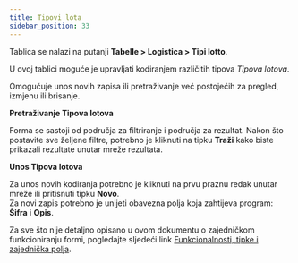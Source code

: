 ```yaml
---
title: Tipovi lota
sidebar_position: 33
---
```


Tablica se nalazi na putanji **Tabelle > Logistica > Tipi lotto**.

U ovoj tablici moguće je upravljati kodiranjem različitih tipova *Tipova lotova*.

Omogućuje unos novih zapisa ili pretraživanje već postojećih za pregled, izmjenu ili brisanje.  

**Pretraživanje Tipova lotova**

Forma se sastoji od područja za filtriranje i područja za rezultat. Nakon što postavite sve željene filtre, potrebno je kliknuti na tipku **Traži** kako biste prikazali rezultate unutar mreže rezultata.

**Unos Tipova lotova**

Za unos novih kodiranja potrebno je kliknuti na prvu praznu redak unutar mreže ili pritisnuti tipku **Novo**.   
Za novi zapis potrebno je unijeti obavezna polja koja zahtijeva program: **Šifra** i **Opis**.

Za sve što nije detaljno opisano u ovom dokumentu o zajedničkom funkcioniranju formi, pogledajte sljedeći link  [Funkcionalnosti, tipke i zajednička polja](/docs/guide/common).